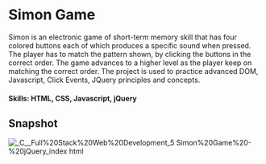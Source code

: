 # Simon Game

Simon is an electronic game of short-term memory skill that has four colored buttons each of which produces a specific sound when pressed. The player has to match the pattern shown, by clicking the buttons in the correct order.
The game advances to a higher level as the player keep on matching the correct order. The project is used to practice advanced DOM, Javascript, Click Events, JQuery principles and concepts.

#### Skills: HTML, CSS, Javascript, jQuery

## Snapshot
![_C__Full%20Stack%20Web%20Development_5 Simon%20Game%20-%20jQuery_index html](https://user-images.githubusercontent.com/65327192/165246994-3cbc5471-96d3-4d89-b047-d85ffa54168b.png)
